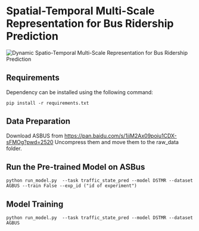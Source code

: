 # Spatial-Temporal Multi-Scale Representation for Bus Ridership Prediction

![Dynamic Spatio-Temporal Multi-Scale Representation for Bus Ridership Prediction](figures/Overall.jpg "Model Architecture")


## Requirements

Dependency can be installed using the following command:
```shell
pip install -r requirements.txt
```
## Data Preparation
Download ASBUS from https://pan.baidu.com/s/1jjM2Ax09poiu1CDX-sFMOg?pwd=2520 Uncompress them and move them to the raw_data folder.

## Run the Pre-trained Model on ASBus
```shell
python run_model.py  --task traffic_state_pred --model DSTMR --dataset AGBUS --train False --exp_id ("id of experiment")
```
## Model Training

```shell
python run_model.py  --task traffic_state_pred --model DSTMR --dataset AGBUS
```
